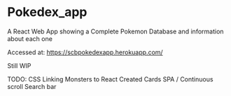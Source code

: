 # Pokedex_app

A React Web App showing a Complete Pokemon Database and information about each one

Accessed at:
https://scbpokedexapp.herokuapp.com/


Still WIP

TODO:
CSS
Linking Monsters to React Created Cards
SPA / Continuous scroll
Search bar


